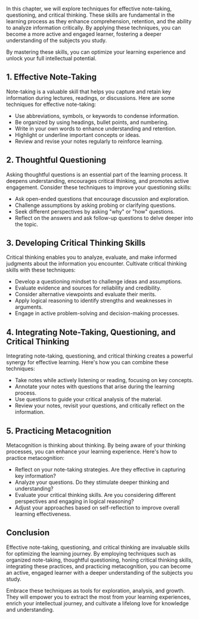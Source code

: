 
In this chapter, we will explore techniques for effective note-taking, questioning, and critical thinking. These skills are fundamental in the learning process as they enhance comprehension, retention, and the ability to analyze information critically. By applying these techniques, you can become a more active and engaged learner, fostering a deeper understanding of the subjects you study.

By mastering these skills, you can optimize your learning experience and unlock your full intellectual potential.

**1. Effective Note-Taking**
----------------------------

Note-taking is a valuable skill that helps you capture and retain key information during lectures, readings, or discussions. Here are some techniques for effective note-taking:

* Use abbreviations, symbols, or keywords to condense information.
* Be organized by using headings, bullet points, and numbering.
* Write in your own words to enhance understanding and retention.
* Highlight or underline important concepts or ideas.
* Review and revise your notes regularly to reinforce learning.

**2. Thoughtful Questioning**
-----------------------------

Asking thoughtful questions is an essential part of the learning process. It deepens understanding, encourages critical thinking, and promotes active engagement. Consider these techniques to improve your questioning skills:

* Ask open-ended questions that encourage discussion and exploration.
* Challenge assumptions by asking probing or clarifying questions.
* Seek different perspectives by asking "why" or "how" questions.
* Reflect on the answers and ask follow-up questions to delve deeper into the topic.

**3. Developing Critical Thinking Skills**
------------------------------------------

Critical thinking enables you to analyze, evaluate, and make informed judgments about the information you encounter. Cultivate critical thinking skills with these techniques:

* Develop a questioning mindset to challenge ideas and assumptions.
* Evaluate evidence and sources for reliability and credibility.
* Consider alternative viewpoints and evaluate their merits.
* Apply logical reasoning to identify strengths and weaknesses in arguments.
* Engage in active problem-solving and decision-making processes.

**4. Integrating Note-Taking, Questioning, and Critical Thinking**
------------------------------------------------------------------

Integrating note-taking, questioning, and critical thinking creates a powerful synergy for effective learning. Here's how you can combine these techniques:

* Take notes while actively listening or reading, focusing on key concepts.
* Annotate your notes with questions that arise during the learning process.
* Use questions to guide your critical analysis of the material.
* Review your notes, revisit your questions, and critically reflect on the information.

**5. Practicing Metacognition**
-------------------------------

Metacognition is thinking about thinking. By being aware of your thinking processes, you can enhance your learning experience. Here's how to practice metacognition:

* Reflect on your note-taking strategies. Are they effective in capturing key information?
* Analyze your questions. Do they stimulate deeper thinking and understanding?
* Evaluate your critical thinking skills. Are you considering different perspectives and engaging in logical reasoning?
* Adjust your approaches based on self-reflection to improve overall learning effectiveness.

**Conclusion**
--------------

Effective note-taking, questioning, and critical thinking are invaluable skills for optimizing the learning journey. By employing techniques such as organized note-taking, thoughtful questioning, honing critical thinking skills, integrating these practices, and practicing metacognition, you can become an active, engaged learner with a deeper understanding of the subjects you study.

Embrace these techniques as tools for exploration, analysis, and growth. They will empower you to extract the most from your learning experiences, enrich your intellectual journey, and cultivate a lifelong love for knowledge and understanding.
